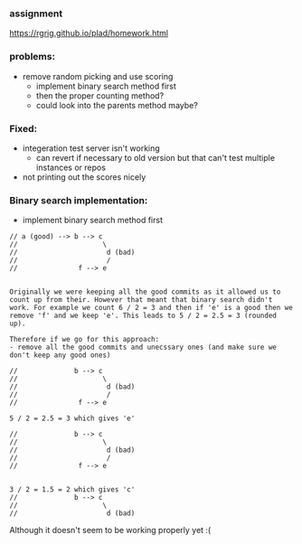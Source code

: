 ### assignment
https://rgrig.github.io/plad/homework.html


### problems:
- remove random picking and use scoring
	- implement binary search method first
	- then the proper counting method?
	- could look into the parents method maybe?


### Fixed:
- integeration test server isn't working
  - can revert if necessary to old version but that can't test multiple instances or repos
- not printing out the scores nicely


### Binary search implementation:
- implement binary search method first
```
// a (good) --> b --> c
//                     \
//                      d (bad)
//                      /
//               f --> e


Originally we were keeping all the good commits as it allowed us to count up from their. However that meant that binary search didn't work. For example we count 6 / 2 = 3 and then if 'e' is a good then we remove 'f' and we keep 'e'. This leads to 5 / 2 = 2.5 = 3 (rounded up).

Therefore if we go for this approach:
- remove all the good commits and unecssary ones (and make sure we don't keep any good ones)

// 			    b --> c
//                     \
//                      d (bad)
//                      /
//               f --> e

5 / 2 = 2.5 = 3 which gives 'e'

// 			    b --> c
//                     \
//                      d (bad)
//                      /
//               f --> e


3 / 2 = 1.5 = 2 which gives 'c'
// 			    b --> c
//                     \
//                      d (bad)

```
Although it doesn't seem to be working properly yet :(